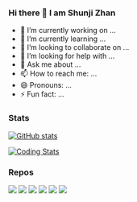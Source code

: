 ### Hi there 👋 I am Shunji Zhan
- 🔭 I’m currently working on ...
- 🌱 I’m currently learning ...
- 👯 I’m looking to collaborate on ...
- 🤔 I’m looking for help with ...
- 💬 Ask me about ...
- 📫 How to reach me: ...
- 😄 Pronouns: ...
- ⚡ Fun fact: ...

### Stats
[![GitHub stats](https://github-readme-stats.vercel.app/api?username=shunjizhan&count_private=true&show_icons=true&theme=buefy&border_radius=18&custom_title=Recent%20Github%20Stats)](https://github-readme-stats.vercel.app/api?username=shunjizhan&count_private=true&show_icons=true&theme=buefy&border_radius=18&custom_title=Recent%20Github%20Stats)

[![Coding Stats](https://github-readme-stats.vercel.app/api/wakatime?username=polkaji&layout=compact&langs_count=20&theme=buefy&custom_title=Recent%20Coding%20Stats&border_radius=18)](https://github-readme-stats.vercel.app/api/wakatime?username=polkaji&layout=compact&langs_count=20&theme=buefy&custom_title=Recent%20Coding%20Stats&border_radius=18)

### Repos
[![](https://github-readme-stats.vercel.app/api/pin/?username=shunjizhan&repo=react-folder-tree&border_radius=18&theme=buefy)](https://github.com/shunjizhan/react-folder-tree)
[![](https://github-readme-stats.vercel.app/api/pin/?username=shunjizhan&repo=crypto-portfolio-viewer&border_radius=18&theme=buefy)](https://github.com/shunjizhan/crypto-portfolio-viewer)
[![](https://github-readme-stats.vercel.app/api/pin/?username=shunjizhan&repo=use-tree-state&border_radius=18&theme=buefy)](https://github.com/shunjizhan/use-tree-state)
[![](https://github-readme-stats.vercel.app/api/pin/?username=shunjizhan&repo=all-candlestick-pattern-indicators&border_radius=18&theme=buefy)](https://github.com/shunjizhan/all-candlestick-pattern-indicators)
[![](https://github-readme-stats.vercel.app/api/pin/?username=shunjizhan&repo=frontend-interview-gotchas&border_radius=18&theme=buefy)](https://github.com/shunjizhan/frontend-interview-gotchas)
[![](https://github-readme-stats.vercel.app/api/pin/?username=shunjizhan&repo=leetcode-js-py&border_radius=18&theme=buefy)](https://github.com/shunjizhan/leetcode-js-py)
